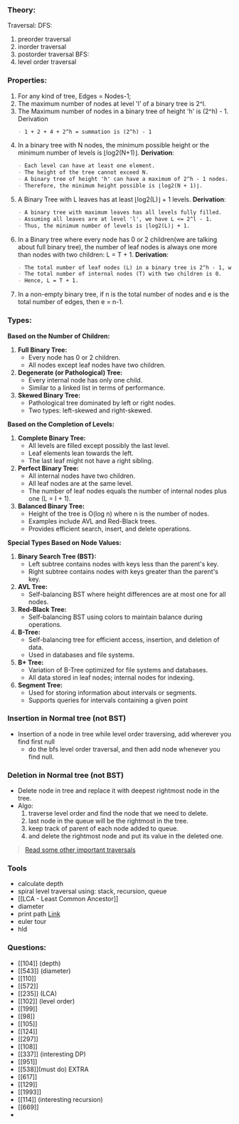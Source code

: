 
### Theory:

Traversal:
DFS:
1. preorder traversal
2. inorder traversal
3. postorder traversal
BFS:
1. level order traversal

### Properties:
1. For any kind of tree, Edges = Nodes-1;
2. The maximum number of nodes at level 'l' of a binary tree is 2^l.
3. The Maximum number of nodes in a binary tree of height 'h' is (2^h) - 1.
	Derivation
	 ```markdown
   - 1 + 2 + 4 + 2^h = summation is (2^h) - 1
   ```
3. In a binary tree with N nodes, the minimum possible height or the minimum number of levels is ⌊log2(N+1)⌋.
   **Derivation**:
   ```markdown
   - Each level can have at least one element.
   - The height of the tree cannot exceed N.
   - A binary tree of height 'h' can have a maximum of 2^h - 1 nodes.
   - Therefore, the minimum height possible is ⌊log2(N + 1)⌋.
   ```
4. A Binary Tree with L leaves has at least ⌊log2(L)⌋ + 1 levels.
   **Derivation**:
   ```markdown
   - A binary tree with maximum leaves has all levels fully filled.
   - Assuming all leaves are at level 'l', we have L <= 2^l - 1.
   - Thus, the minimum number of levels is ⌊log2(L)⌋ + 1.
   ```
5. In a Binary tree where every node has 0 or 2 children(we are talking about full binary tree), the number of leaf nodes is always one more than nodes with two children: L = T + 1.
   **Derivation**:
   ```markdown
   - The total number of leaf nodes (L) in a binary tree is 2^h - 1, where 'h' is the height.
   - The total number of internal nodes (T) with two children is 0.
   - Hence, L = T + 1.
   ```
6. In a non-empty binary tree, if n is the total number of nodes and e is the total number of edges, then e = n-1.

### Types:
**Based on the Number of Children:**
1. **Full Binary Tree:**
    - Every node has 0 or 2 children.
    - All nodes except leaf nodes have two children.
2. **Degenerate (or Pathological) Tree:**
    - Every internal node has only one child.
    - Similar to a linked list in terms of performance.
3. **Skewed Binary Tree:**
    - Pathological tree dominated by left or right nodes.
    - Two types: left-skewed and right-skewed.

**Based on the Completion of Levels:**
1. **Complete Binary Tree:**
    - All levels are filled except possibly the last level.
    - Leaf elements lean towards the left.
    - The last leaf might not have a right sibling.
2. **Perfect Binary Tree:**
    - All internal nodes have two children.
    - All leaf nodes are at the same level.
    - The number of leaf nodes equals the number of internal nodes plus one (L = I + 1).
3. **Balanced Binary Tree:**
    - Height of the tree is O(log n) where n is the number of nodes.
    - Examples include AVL and Red-Black trees.
    - Provides efficient search, insert, and delete operations.

**Special Types Based on Node Values:**

1. **Binary Search Tree (BST):**    
    - Left subtree contains nodes with keys less than the parent's key.
    - Right subtree contains nodes with keys greater than the parent's key.
2. **AVL Tree:**
    - Self-balancing BST where height differences are at most one for all nodes.
3. **Red-Black Tree:**
    - Self-balancing BST using colors to maintain balance during operations.
4. **B-Tree:**
    - Self-balancing tree for efficient access, insertion, and deletion of data.
    - Used in databases and file systems.
5. **B+ Tree:**
    - Variation of B-Tree optimized for file systems and databases.
    - All data stored in leaf nodes; internal nodes for indexing.
6. **Segment Tree:**
    - Used for storing information about intervals or segments.
    - Supports queries for intervals containing a given point
### Insertion in Normal tree (not BST)
- Insertion of a node in tree while level order traversing, add wherever you find first null
	- do the bfs level order traversal, and then add node whenever you find null.
### Deletion in Normal tree (not BST)
- Delete node in tree and replace it with deepest rightmost node in the tree.
- Algo:
	1. traverse level order and find the node that we need to delete.
	2. last node in the queue will be the rightmost in the tree.
	3. keep track of parent of each node added to queue.
	4. and delete the rightmost node and put its value in the deleted one.

> [Read some other important traversals](https://www.geeksforgeeks.org/binary-tree-data-structure/)

### Tools
- calculate depth
- spiral level traversal using: stack, recursion, queue
- [[LCA - Least Common Ancestor]]
- diameter
- print path [Link](https://takeuforward.org/data-structure/print-root-to-node-path-in-a-binary-tree/)
- euler tour
- hld
### Questions:
- [[104]] (depth)
- [[543]] (diameter)
- [[110]]
- [[572]]
- [[235]] (LCA)
- [[102]] (level order)
- [[199]]
- [[98]]
- [[105]]
- [[124]]
- [[297]]
- [[108]]
- [[337]] (interesting DP)
- [[951]]
- [[538]](must do)
EXTRA
- [[617]]
- [[129]]
- [[1993]]
- [[114]] (interesting recursion)
- [[669]]
- 